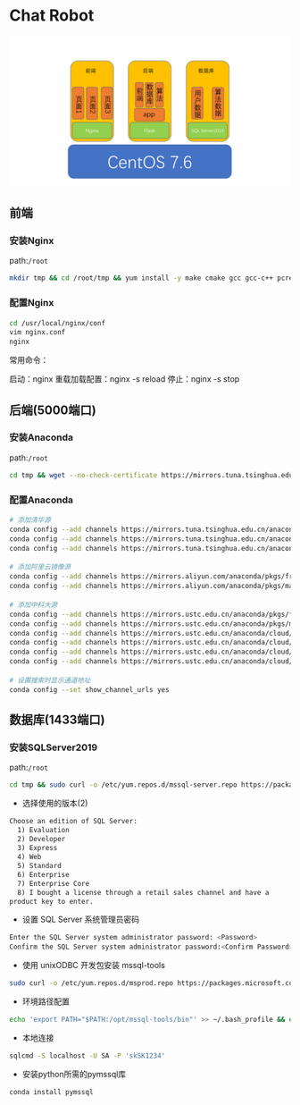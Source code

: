 # Chat Robot



![image-20230203160409416](.\img\image-20230203160409416.png)



## 前端

### 安装Nginx

path:`/root`

```bash
mkdir tmp && cd /root/tmp && yum install -y make cmake gcc gcc-c++ pcre pcre-devel zlib zlib-devel openssl openssl-devel && wget https://nginx.org/download/nginx-1.22.1.tar.gz && tar -zxvf nginx-1.22.1.tar.gz && cd nginx-1.22.1/ && ./configure --prefix=/usr/local/nginx --with-http_stub_status_module --with-http_ssl_module --with-file-aio --with-http_realip_module && make && make install && ln -s /usr/local/nginx/sbin/nginx /usr/bin/nginx
```



### 配置Nginx

```bash
cd /usr/local/nginx/conf
vim nginx.conf
nginx
```

常用命令：

启动：nginx
重载加载配置：nginx -s reload
停止：nginx -s stop



## 后端(5000端口)

### 安装Anaconda

path:`/root`

```bash
cd tmp && wget --no-check-certificate https://mirrors.tuna.tsinghua.edu.cn/anaconda/archive/Anaconda3-2022.10-Linux-x86_64.sh && bash Anaconda3-2022.10-Linux-x86_64.sh
```



### 配置Anaconda



```bash
# 添加清华源
conda config --add channels https://mirrors.tuna.tsinghua.edu.cn/anaconda/pkgs/free/
conda config --add channels https://mirrors.tuna.tsinghua.edu.cn/anaconda/cloud/conda-forge/
conda config --add channels https://mirrors.tuna.tsinghua.edu.cn/anaconda/cloud/pytorch/
 
# 添加阿里云镜像源
conda config --add channels https://mirrors.aliyun.com/anaconda/pkgs/free/
conda config --add channels https://mirrors.aliyun.com/anaconda/pkgs/main/
 
# 添加中科大源
conda config --add channels https://mirrors.ustc.edu.cn/anaconda/pkgs/free/
conda config --add channels https://mirrors.ustc.edu.cn/anaconda/pkgs/main/
conda config --add channels https://mirrors.ustc.edu.cn/anaconda/cloud/conda-forge/
conda config --add channels https://mirrors.ustc.edu.cn/anaconda/cloud/msys2/
conda config --add channels https://mirrors.ustc.edu.cn/anaconda/cloud/bioconda/
conda config --add channels https://mirrors.ustc.edu.cn/anaconda/cloud/menpo/

# 设置搜索时显示通道地址
conda config --set show_channel_urls yes
```





## 数据库(1433端口)

### 安装SQLServer2019

path:`/root`

```bash
cd tmp && sudo curl -o /etc/yum.repos.d/mssql-server.repo https://packages.microsoft.com/config/rhel/7/mssql-server-2019.repo && sudo yum makecache && sudo yum install -y mssql-server && sudo /opt/mssql/bin/mssql-conf setup
```

- 选择使用的版本(2)

```
Choose an edition of SQL Server:
  1) Evaluation 
  2) Developer 
  3) Express
  4) Web
  5) Standard
  6) Enterprise
  7) Enterprise Core
  8) I bought a license through a retail sales channel and have a product key to enter.
```

- 设置 SQL Server 系统管理员密码

```bash
Enter the SQL Server system administrator password: <Password>
Confirm the SQL Server system administrator password:<Confirm Password>
```

- 使用 unixODBC 开发包安装 mssql-tools

```bash
sudo curl -o /etc/yum.repos.d/msprod.repo https://packages.microsoft.com/config/rhel/7/prod.repo && sudo yum -y install mssql-tools unixODBC-devel
```

- 环境路径配置

```bash
echo 'export PATH="$PATH:/opt/mssql-tools/bin"' >> ~/.bash_profile && echo 'export PATH="$PATH:/opt/mssql-tools/bin"' >> ~/.bashrc && source ~/.bashrc
```

- 本地连接

```bash
sqlcmd -S localhost -U SA -P 'skSK1234'
```

- 安装python所需的pymssql库

```
conda install pymssql
```

